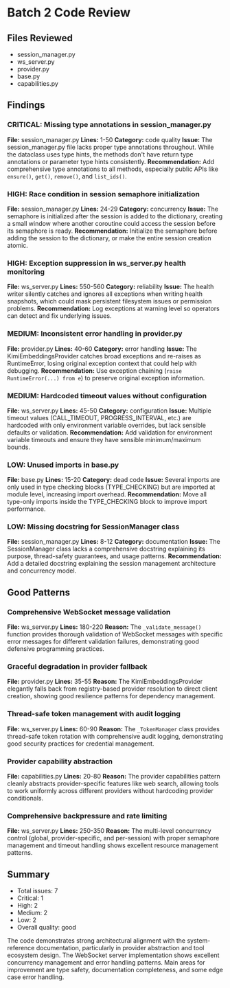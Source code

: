 # Batch 2 Code Review

## Files Reviewed
- session_manager.py
- ws_server.py
- provider.py
- base.py
- capabilities.py

## Findings

### CRITICAL: Missing type annotations in session_manager.py
**File:** session_manager.py
**Lines:** 1-50
**Category:** code quality
**Issue:** The session_manager.py file lacks proper type annotations throughout. While the dataclass uses type hints, the methods don't have return type annotations or parameter type hints consistently.
**Recommendation:** Add comprehensive type annotations to all methods, especially public APIs like `ensure()`, `get()`, `remove()`, and `list_ids()`.

### HIGH: Race condition in session semaphore initialization
**File:** session_manager.py
**Lines:** 24-29
**Category:** concurrency
**Issue:** The semaphore is initialized after the session is added to the dictionary, creating a small window where another coroutine could access the session before its semaphore is ready.
**Recommendation:** Initialize the semaphore before adding the session to the dictionary, or make the entire session creation atomic.

### HIGH: Exception suppression in ws_server.py health monitoring
**File:** ws_server.py
**Lines:** 550-560
**Category:** reliability
**Issue:** The health writer silently catches and ignores all exceptions when writing health snapshots, which could mask persistent filesystem issues or permission problems.
**Recommendation:** Log exceptions at warning level so operators can detect and fix underlying issues.

### MEDIUM: Inconsistent error handling in provider.py
**File:** provider.py
**Lines:** 40-60
**Category:** error handling
**Issue:** The KimiEmbeddingsProvider catches broad exceptions and re-raises as RuntimeError, losing original exception context that could help with debugging.
**Recommendation:** Use exception chaining (`raise RuntimeError(...) from e`) to preserve original exception information.

### MEDIUM: Hardcoded timeout values without configuration
**File:** ws_server.py
**Lines:** 45-50
**Category:** configuration
**Issue:** Multiple timeout values (CALL_TIMEOUT, PROGRESS_INTERVAL, etc.) are hardcoded with only environment variable overrides, but lack sensible defaults or validation.
**Recommendation:** Add validation for environment variable timeouts and ensure they have sensible minimum/maximum bounds.

### LOW: Unused imports in base.py
**File:** base.py
**Lines:** 15-20
**Category:** dead code
**Issue:** Several imports are only used in type checking blocks (TYPE_CHECKING) but are imported at module level, increasing import overhead.
**Recommendation:** Move all type-only imports inside the TYPE_CHECKING block to improve import performance.

### LOW: Missing docstring for SessionManager class
**File:** session_manager.py
**Lines:** 8-12
**Category:** documentation
**Issue:** The SessionManager class lacks a comprehensive docstring explaining its purpose, thread-safety guarantees, and usage patterns.
**Recommendation:** Add a detailed docstring explaining the session management architecture and concurrency model.

## Good Patterns

### Comprehensive WebSocket message validation
**File:** ws_server.py
**Lines:** 180-220
**Reason:** The `_validate_message()` function provides thorough validation of WebSocket messages with specific error messages for different validation failures, demonstrating good defensive programming practices.

### Graceful degradation in provider fallback
**File:** provider.py
**Lines:** 35-55
**Reason:** The KimiEmbeddingsProvider elegantly falls back from registry-based provider resolution to direct client creation, showing good resilience patterns for dependency management.

### Thread-safe token management with audit logging
**File:** ws_server.py
**Lines:** 60-90
**Reason:** The `_TokenManager` class provides thread-safe token rotation with comprehensive audit logging, demonstrating good security practices for credential management.

### Provider capability abstraction
**File:** capabilities.py
**Lines:** 20-80
**Reason:** The provider capabilities pattern cleanly abstracts provider-specific features like web search, allowing tools to work uniformly across different providers without hardcoding provider conditionals.

### Comprehensive backpressure and rate limiting
**File:** ws_server.py
**Lines:** 250-350
**Reason:** The multi-level concurrency control (global, provider-specific, and per-session) with proper semaphore management and timeout handling shows excellent resource management patterns.

## Summary
- Total issues: 7
- Critical: 1
- High: 2
- Medium: 2
- Low: 2
- Overall quality: good

The code demonstrates strong architectural alignment with the system-reference documentation, particularly in provider abstraction and tool ecosystem design. The WebSocket server implementation shows excellent concurrency management and error handling patterns. Main areas for improvement are type safety, documentation completeness, and some edge case error handling.